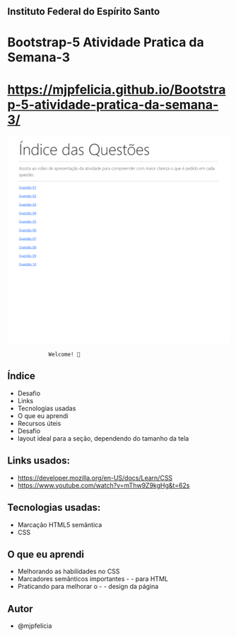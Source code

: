 
## Instituto Federal do Espírito Santo

# Bootstrap-5 Atividade Pratica da Semana-3
# https://mjpfelicia.github.io/Bootstrap-5-atividade-pratica-da-semana-3/
<img src=".lesson/assets/img/bootstrap-5-atividade-pratica-da-semana-3.png" alt="Site em Telas" />

                 Welcome! 👋

## Índice

- Desafio
- Links
- Tecnologias usadas
- O que eu aprendi
- Recursos úteis
- Desafio
- layout ideal para a seção, dependendo do tamanho da tela


## Links usados:

- https://developer.mozilla.org/en-US/docs/Learn/CSS
- https://www.youtube.com/watch?v=mThw9Z9kgHg&t=62s




## Tecnologias usadas:
- Marcação HTML5 semântica
- CSS


## O que eu aprendi

- Melhorando as habilidades no CSS
- Marcadores semânticos importantes - - para HTML
- Praticando para melhorar o - - design da página

## Autor
- @mjpfelicia
